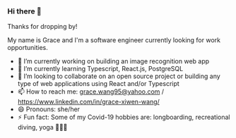 ### Hi there 👋

Thanks for dropping by! 

My name is Grace and I'm a software engineer currently looking for work opportunities. 

- 🔭 I’m currently working on building an image recognition web app
- 🌱 I’m currently learning Typescript, React.js, PostgreSQL
- 👯 I’m looking to collaborate on an open source project or building any type of web applications using React and/or Typescript
- 📫 How to reach me: grace.wang95@yahoo.com / https://www.linkedin.com/in/grace-xiwen-wang/ 
- 😄 Pronouns: she/her
- ⚡ Fun fact: Some of my Covid-19 hobbies are: longboarding, recreational diving, yoga 🧘🏻‍♀️ 

<!--
**grace569/grace569** is a ✨ _special_ ✨ repository because its `README.md` (this file) appears on your GitHub profile.

Here are some ideas to get you started:

- 🔭 I’m currently working on ...
- 🌱 I’m currently learning ...
- 👯 I’m looking to collaborate on ...
- 🤔 I’m looking for help with ...
- 💬 Ask me about ...
- 📫 How to reach me: ...
- 😄 Pronouns: ...
- ⚡ Fun fact: ...
-->
